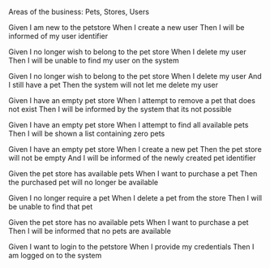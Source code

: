 Areas of the business:  Pets, Stores, Users

Given I am new to the petstore
 When I create a new user
 Then I will be informed of my user identifier

Given I no longer wish to belong to the pet store
When I delete my user
Then I will be unable to find my user on the system

Given I no longer wish to belong to the pet store
When I delete my user
  And I still have a pet
Then the system will not let me delete my user

Given I have an empty pet store
When I attempt to remove a pet that does not exist
Then I will be informed by the system that its not possible

Given I have an empty pet store
When I attempt to find all available pets
Then I will be shown a list containing zero pets

Given I have an empty pet store
When I create a new pet
Then the pet store will not be empty
  And I will be informed of the newly created pet identifier

Given the pet store has available pets
When I want to purchase a pet
Then the purchased pet will no longer be available

Given I no longer require a pet
When I delete a pet from the store
Then I will be unable to find that pet

Given the pet store has no available pets
When I want to purchase a pet
Then I will be informed that no pets are available

Given I want to login to the petstore
When I provide my credentials
Then I am logged on to the system



